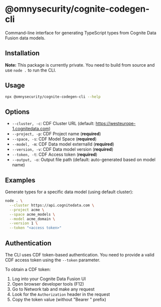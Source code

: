 # @omnysecurity/cognite-codegen-cli

Command-line interface for generating TypeScript types from Cognite Data Fusion data models.

## Installation

**Note:** This package is currently private. You need to build from source and use `node .` to run the CLI.

## Usage

```bash
npx @omnysecurity/cognite-codegen-cli --help
```

## Options

- `--cluster, -c`: CDF Cluster URL (default: https://westeurope-1.cognitedata.com)
- `--project, -p`: CDF Project name (**required**)
- `--space, -s`: CDF Model Space (**required**)
- `--model, -m`: CDF Data model externalId (**required**)
- `--version, -v`: CDF Data model version (**required**)
- `--token, -t`: CDF Access token (**required**)
- `--output, -o`: Output file path (default: auto-generated based on model name)

## Examples

Generate types for a specific data model (using default cluster):

```bash
node . \
  --cluster https://api.cognitedata.com \
  --project acme \
  --space acme_models \
  --model acme_domain \
  --version 1 \
  --token "<access token>"
```

## Authentication

The CLI uses CDF token-based authentication. You need to provide a valid CDF access token using the `--token` parameter.

To obtain a CDF token:

1. Log into your Cognite Data Fusion UI
2. Open browser developer tools (F12)
3. Go to Network tab and make any request
4. Look for the `Authorization` header in the request
5. Copy the token value (without "Bearer " prefix)
